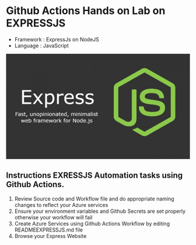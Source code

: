 # Github Actions Hands on Lab on EXPRESSJS

- Framework : ExpressJs on NodeJS
- Language  : JavaScript

![expressjs](expressjs.png)

## Instructions EXRESSJS Automation tasks using Github Actions.

1. Review Source code and Workflow file and do appropriate naming changes to reflect your Azure services
2. Ensure your environment variables and Github Secrets are set properly otherwise your workflow will fail
3. Create Azure Services using Github Actions Workflow by editing READMEEXPRESSJS.md file
4. Browse your Express Website
